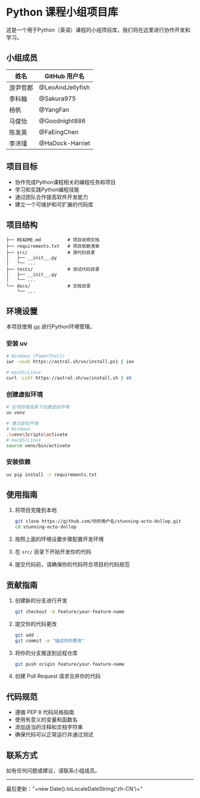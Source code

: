 # Python 课程小组项目库

这是一个用于Python（英语）课程的小组项目库，我们将在这里进行协作开发和学习。

## 小组成员

| 姓名 | GitHub 用户名 |
|------|--------------|
| 游尹哲郡 | @LeoAndJellyfish |
| 李科翰 | @Sakura975 |
| 杨帆 | @YangFan |
| 马俊怡 | @Goodnight886 |
| 陈发英 | @FaEingChen |
| 李沛瑾 | @HaDock-Harriet |

## 项目目标

- 协作完成Python课程相关的编程任务和项目
- 学习和实践Python编程技能
- 通过团队合作提高软件开发能力
- 建立一个可维护和可扩展的代码库

## 项目结构

```
├── README.md          # 项目说明文档
├── requirements.txt   # 项目依赖清单
├── src/               # 源代码目录
│   ├── __init__.py
│   └── ...
├── tests/             # 测试代码目录
│   ├── __init__.py
│   └── ...
└── docs/              # 文档目录
    └── ...
```

## 环境设置

本项目使用 [uv](https://github.com/astral-sh/uv) 进行Python环境管理。

### 安装 uv

```bash
# Windows (PowerShell)
iwr -useb https://astral.sh/uv/install.ps1 | iex

# macOS/Linux
curl -LsSf https://astral.sh/uv/install.sh | sh
```

### 创建虚拟环境

```bash
# 在项目根目录下创建虚拟环境
uv venv

# 激活虚拟环境
# Windows
.\venv\Scripts\activate
# macOS/Linux
source venv/bin/activate
```

### 安装依赖

```bash
uv pip install -r requirements.txt
```

## 使用指南

1. 将项目克隆到本地
   ```bash
   git clone https://github.com/你的用户名/stunning-octo-dollop.git
   cd stunning-octo-dollop
   ```

2. 按照上面的环境设置步骤配置开发环境

3. 在 `src/` 目录下开始开发你的代码

4. 提交代码前，请确保你的代码符合项目的代码规范

## 贡献指南

1. 创建新的分支进行开发
   ```bash
   git checkout -b feature/your-feature-name
   ```

2. 提交你的代码更改
   ```bash
   git add .
   git commit -m "描述你的更改"
   ```

3. 将你的分支推送到远程仓库
   ```bash
   git push origin feature/your-feature-name
   ```

4. 创建 Pull Request 请求合并你的代码

## 代码规范

- 遵循 PEP 8 代码风格指南
- 使用有意义的变量和函数名
- 添加适当的注释和文档字符串
- 确保代码可以正常运行并通过测试

## 联系方式

如有任何问题或建议，请联系小组成员。

---

最后更新："+new Date().toLocaleDateString('zh-CN')+"
